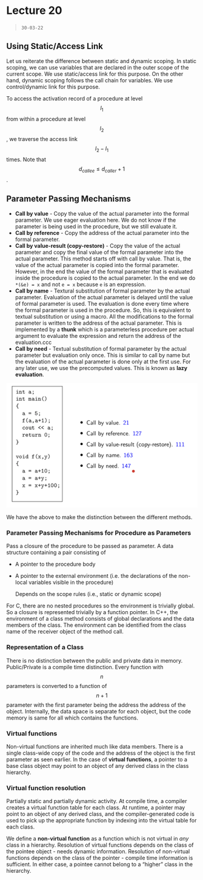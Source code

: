 # Lecture 20

> `30-03-22`

## Using Static/Access Link

Let us reiterate the difference between static and dynamic scoping. In static scoping, we can use variables that are declared in the outer scope of the current scope. We use static/access link for this purpose. On the other hand, dynamic scoping follows the call chain for variables. We use control/dynamic link for this purpose. 

To access the activation record of a procedure at level $$l_1$$ from within a procedure at level $$l_2$$, we traverse the access link $$l_2 - l_1$$ times. Note that $$d_{callee} \leq d_{caller}+ 1$$.

## Parameter Passing Mechanisms

- **Call by value** - Copy the value of the actual parameter into the formal parameter. We use eager evaluation here. We do not know if the parameter is being used in the procedure, but we still evaluate it.
- **Call by reference** - Copy the address of the actual parameter into the formal parameter.
- **Call by value-result (copy-restore)** - Copy the value of the actual parameter and copy the final value of the formal parameter into the actual parameter. This method starts off with call by value. That is, the value of the actual parameter is copied into the formal parameter. However, in the end the value of the formal parameter that is evaluated inside the procedure is copied to the actual parameter. In the end we do `*(&e) = x` and not `e = x` because `e` is an expression.
- **Call by name** - Textural substitution of formal parameter by the actual parameter. Evaluation of the actual parameter is delayed until the value of formal parameter is used. The evaluation is done every time where the formal parameter is used in the procedure. So, this is equivalent to textual substitution or using a macro. All the modifications to the formal parameter is written to the address of the actual parameter. This is implemented by a **thunk** which is a parameterless procedure per actual argument to evaluate the expression and return the address of the evaluation.ccc
- **Call by need** - Textual substitution of formal parameter by the actual parameter but evaluation only once. This is similar to call by name but the evaluation of the actual parameter is done only at the first use. For any later use, we use the precomputed values. This is known as **lazy evaluation**.

![image-20220405205123349](/assets/img/IPL/image-20220405205123349.png)

We have the above to make the distinction between the different methods.

### Parameter Passing Mechanisms for Procedure as Parameters

Pass a closure of the procedure to be passed as parameter. A data structure containing a pair consisting of 

- A pointer to the procedure body

- A pointer to the external environment (i.e. the declarations of the non-local variables visible in the procedure)

  Depends on the scope rules (i.e., static or dynamic scope)

For C, there are no nested procedures so the environment is trivially global. So a closure is represented trivially by a function pointer. In C++, the environment of a class method consists of global declarations and the data members of the class. The environment can be identified from the class name of the receiver object of the method call.

### Representation of a Class

There is no distinction between the public and private data in memory. Public/Private is a compile time distinction. Every function with $$n$$ parameters is converted to a function of $$n + 1$$ parameter with the first parameter being the address the address of the object. Internally, the data space is separate for each object, but the code memory is same for all which contains the functions. 

### Virtual functions

Non-virtual functions are inherited much like data members. There is a single class-wide copy of the code and the address of the object is the first parameter as seen earlier. In the case of **virtual functions**, a pointer to a base class object may point to an object of any derived class in the class hierarchy.

### Virtual function resolution

Partially static and partially dynamic activity. At compile time, a compiler creates a virtual function table for each class. At runtime, a pointer may point to an object of any derived class, and the compiler-generated code is used to pick up the appropriate function by indexing into the virtual table for each class.

We define a **non-virtual function** as a function which is not virtual in *any* class in a hierarchy. Resolution of virtual functions depends on the class of the pointee object - needs dynamic information. Resolution of non-virtual functions depends on the class of the pointer - compile time information is sufficient. In either case, a pointee cannot belong to a “higher” class in the hierarchy. 
